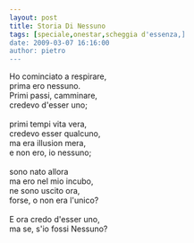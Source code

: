 ```yaml
---
layout: post
title: Storia Di Nessuno
tags: [speciale,onestar,scheggia d'essenza,]
date: 2009-03-07 16:16:00
author: pietro
---
```

Ho cominciato a respirare,<br/>prima ero nessuno.<br/>Primi passi, camminare,<br/>credevo d'esser uno;<br/><br/>primi tempi vita vera,<br/>credevo esser qualcuno,<br/>ma era illusion mera,<br/>e non ero, io nessuno;<br/><br/>sono nato allora<br/>ma ero nel mio incubo,<br/>ne sono uscito ora,<br/>forse, o non era l'unico?<br/><br/>E ora credo d'esser uno,<br/>ma se, s'io fossi Nessuno?
